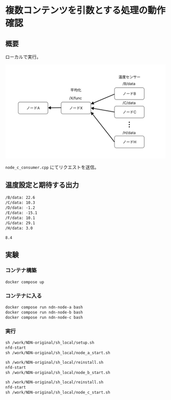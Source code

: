# 複数コンテンツを引数とする処理の動作確認

## 概要

ローカルで実行。

![Alt text](resources/image_check_multiple_content.png)

`node_c_consumer.cpp` にてリクエストを送信。

## 温度設定と期待する出力

```
/B/data: 22.6
/C/data: 10.3
/D/data: -1.2
/E/data: -15.1
/F/data: 10.1
/G/data: 29.1
/H/data: 3.0
```

```
8.4
```

## 実験

### コンテナ構築

```
docker compose up
```

### コンテナに入る
```
docker compose run ndn-node-a bash
docker compose run ndn-node-b bash
docker compose run ndn-node-c bash
```

### 実行

```node-a
sh /work/NDN-original/sh_local/setup.sh
nfd-start
sh /work/NDN-original/sh_local/node_a_start.sh
```

```node-b
sh /work/NDN-original/sh_local/reinstall.sh
nfd-start
sh /work/NDN-original/sh_local/node_b_start.sh
```

```node-c
sh /work/NDN-original/sh_local/reinstall.sh
nfd-start
sh /work/NDN-original/sh_local/node_c_start.sh
```